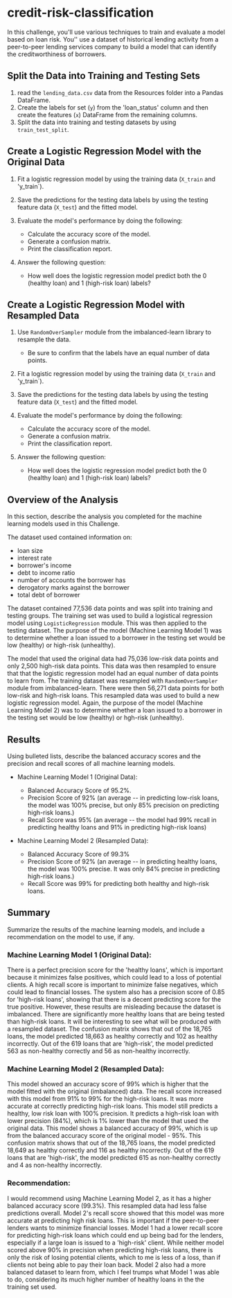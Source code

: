 # credit-risk-classification

In this challenge, you'll use various techniques to train and evaluate a model based on loan risk. You'' use a dataset of historical lending activity from a peer-to-peer lending services company to build a model that can identify the creditworthiness of borrowers. 

## Split the Data into Training and Testing Sets

1. read the `lending_data.csv` data from the Resources folder into a Pandas DataFrame.
2. Create the labels for set (`y`) from the 'loan_status' column and then create the features (`x`) DataFrame from the remaining columns. 
3. Split the data into training and testing datasets by using `train_test_split`. 


## Create a Logistic Regression Model with the Original Data

1. Fit a logistic regression model by using the training data (`X_train` and 'y_train`). 
2. Save the predictions for the testing data labels by using the testing feature data (`X_test`) and the fitted model. 
3. Evaluate the model's performance by doing the following:
   * Calculate the accuracy score of the model. 
   * Generate a confusion matrix. 
   * Print the classification report. 

4. Answer the following question:
   * How well does the logistic regression model predict both the 0 (healthy loan) and 1 (high-risk loan) labels?

## Create a Logistic Regression Model with Resampled Data

1. Use `RandomOverSampler` module from the imbalanced-learn library to resample the data.
   * Be sure to confirm that the labels have an equal number of data points.
2. Fit a logistic regression model by using the training data (`X_train` and 'y_train`). 
3. Save the predictions for the testing data labels by using the testing feature data (`X_test`) and the fitted model. 
4. Evaluate the model's performance by doing the following:
   * Calculate the accuracy score of the model. 
   * Generate a confusion matrix. 
   * Print the classification report. 

4. Answer the following question:
   * How well does the logistic regression model predict both the 0 (healthy loan) and 1 (high-risk loan) labels?


## Overview of the Analysis

In this section, describe the analysis you completed for the machine learning models used in this Challenge. 

The dataset used contained information on:
  * loan size
  * interest rate
  * borrower's income
  * debt to income ratio
  * number of accounts the borrower has
  * derogatory marks against the borrower
  * total debt of borrower

The dataset contained 77,536 data points and was split into training and testing groups. The training set was used to build a logistical regression model using `LogisticRegression` module. This was then applied to the testing dataset. The purpose of the model (Machine Learning Model 1) was to determine whether a loan issued to a borrower in the testing set would be low (healthy) or high-risk (unhealthy). 

The model that used the original data had 75,036 low-risk data points and only 2,500 high-risk data points. This data was then resampled to ensure that that the logistic regression model had an equal number of data points to learn from. The training dataset was resampled with `RandomOverSampler` module from imbalanced-learn. There were then 56,271 data points for both low-risk and high-risk loans. This resampled data was used to build a new logistic regression model. Again, the purpose of the model (Machine Learning Model 2) was to determine whether a loan issued to a borrower in the testing set would be low (healthy) or hgh-risk (unhealthy). 

## Results

Using bulleted lists, describe the balanced accuracy scores and the precision and recall scores of all machine learning models.

* Machine Learning Model 1 (Original Data):
  * Balanced Accuracy Score of 95.2%. 
  * Precision Score of 92% (an average -- in predicting low-risk loans, the model was 100% precise, but only 85% precision on predicting high-risk loans.)
  * Recall Score was 95% (an average --  the model had 99% recall in predicting healthy loans and 91% in predicting high-risk loans)


* Machine Learning Model 2 (Resampled Data):
  * Balanced Accuracy Score of 99.3%
  * Precision Score of 92% (an average -- in predicting healthy loans, the model was 100% precise. It was only 84% precise in predicting high-risk loans.)
  * Recall Score was 99% for predicting both healthy and high-risk loans. 

## Summary

Summarize the results of the machine learning models, and include a recommendation on the model to use, if any.
### Machine Learning Model 1 (Original Data):
There is a perfect precision score for the 'healthy loans', which is important because it minimizes false positives, which could lead to a loss of potential clients. A high recall score is important to minimize false negatives, which could lead to financial losses. 
The system also has a precision score of 0.85 for 'high-risk loans', showing that there is a decent predicting score for the true positive. However, these results are misleading because the dataset is imbalanced. There are significantly more healthy loans that are being tested than high-risk loans. It will be interesting to see what will be produced with a resampled dataset. The confusion matrix shows that out of the 18,765 loans, the model predicted 18,663 as healthy correctly and 102 as healthy incorrectly. Out of the 619 loans that are 'high-risk', the model predicted 563 as non-healthy correctly and 56 as non-healthy incorrectly. 

### Machine Learning Model 2 (Resampled Data):
This model showed an accuracy score of 99% which is higher that the model fitted with the original (imbalanced) data. The recall score increased with this model from 91% to 99% for the high-risk loans. It was more accurate at correctly predicting high-risk loans. 
This model still predicts a healthy, low risk loan with 100% precision. It predicts a high-risk loan with lower precision (84%), which is 1% lower than the model that used the original data. This model shows a balanced accuracy of 99%, which is up from the balanced accuracy score of the original model - 95%. This confusion matrix shows that out of the 18,765 loans, the model predicted 18,649 as healthy correctly and 116 as healthy incorrectly. Out of the 619 loans that are 'high-risk', the model predicted 615 as non-healthy correctly and 4 as non-healthy incorrectly. 

### Recommendation: 
I would recommend using Machine Learning Model 2, as it has a higher balanced accuracy score (99.3%). This resampled data had less false predictions overall. Model 2's recall score showed that this model was more accurate at predicting high risk loans. This is important if the peer-to-peer lenders wants to minimize financial losses. Model 1 had a lower recall score for predicting high-risk loans which could end up being bad for the lenders, especially if a large loan is issued to a 'high-risk' client. While neither model scored above 90% in precision when predicting high-risk loans, there is only the risk of losing potential clients, which to me is less of a loss, than if clients not being able to pay their loan back. Model 2 also had a more balanced dataset to learn from, which I feel trumps what Model 1 was able to do, considering its much higher number of healthy loans in the the training set used. 
